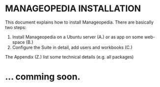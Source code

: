 # MANAGEOPEDIA INSTALLATION

This document explains how to install Manageopedia. There are basically two steps:

1. Install Manageopedia on a Ubuntu server (A.) or as app on some web-space (B.)
2. Configure the Suite in detail, add users and workbooks (C.)

The Appendix (Z.) list some technical details (e.g. all packages)


# ... comming soon.
